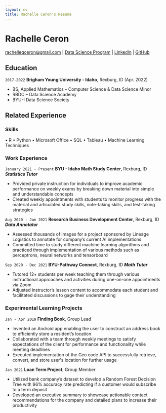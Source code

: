 ```yaml
---
layout: cv
title: Rachelle Ceron's Resume
---
```

# Rachelle Ceron

<div id="webaddress">
<a href="rachelleqceron@gmail.com">rachelleqceron@gmail.com</a>
| <a href="https://byuidatascience.github.io/development.html">Data Science Program</a>
| <a href="https://www.linkedin.com/in/rachelleceron/">LinkedIn</a>
| <a href="https://github.com/rqceron">GitHub</a>
</div>

<!-- https://www.monique.tech/the-art-of-markdown -->

## Education

`2017-2022`
__Brigham Young University - Idaho__, Rexburg, ID (Apr. 2022)

- BS, Applied Mathematics – Computer Science & Data Science Minor
- RBDC – Data Science Academy
- BYU-I Data Science Society


## Related Experience

### Skills
• R
• Python
• Microsoft Office
• SQL
• Tableau
• Machine Learning Techniques

### Work Experience

`January 2021 - Present`
__BYU - Idaho Math Study Center__, Rexburg, ID
___Statistics Tutor___
- Provided private instruction for individuals to improve academic performance on weekly exams by breaking 
down material into simple and understandable concepts 
- Created weekly appointments with students to monitor progress with the material and articulated study skills, 
note-taking skills, and test-taking strategies

`Aug 2020 - Jan 2021`
__Research Business Development Center__, Rexburg, ID
___Data Annotator___
- Assessed thousands of images for a project sponsored by Lineage Logistics to annotate for company’s current 
AI implementations
- Committed time to study different machine learning algorithms and practiced through implementation of 
various methods such as perceptrons, neural networks and tensorboard

`Sep 2020 - Dec 2021`
__BYU-Pathway Connect__, Rexburg, ID
___Math Tutor___
- Tutored 12+ students per week teaching them through various instructional approaches and activities during
one-on-one appointments via Zoom 
- Adjusted instructor’s lesson content to accommodate each student and facilitated discussions to gage their 
understanding

### Experimental Learning Projects

`Jan - Apr 2019`
__Finding Book__, Group Lead
- Invented an Android app enabling the user to construct an address book to efficiently store a resident’s 
location 
-  Collaborated with a team through weekly meetings to satisfy expectations of the client for performance and 
functionality while meeting deadlines 
- Executed implementation of the Geo code API to successfully retrieve, convert, and store user's location for 
further usage


`Jan 2021`
__Loan Term Project__, Group Member
- Utilized bank company’s dataset to develop a Random Forest Decision Tree with 96% accuracy rate 
predicting if a customer would subscribe to a term deposit
- Developed an executive summary to showcase actionable contact recommendations for the company and 
detailed plans to increase their productivity


<!-- ### Footer

Last updated: May 2013 -->


